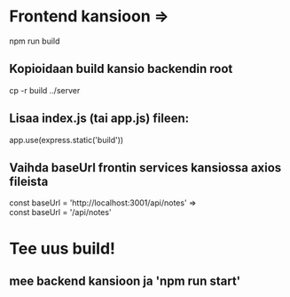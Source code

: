 # Frontend kansioon =>
npm run build

## Kopioidaan build kansio backendin root
cp -r build ../server

## Lisaa index.js (tai app.js) fileen:
app.use(express.static('build'))

## Vaihda baseUrl frontin services kansiossa axios fileista
const baseUrl = 'http://localhost:3001/api/notes' => <br />
const baseUrl = '/api/notes'

# Tee uus build!

## mee backend kansioon ja 'npm run start'
